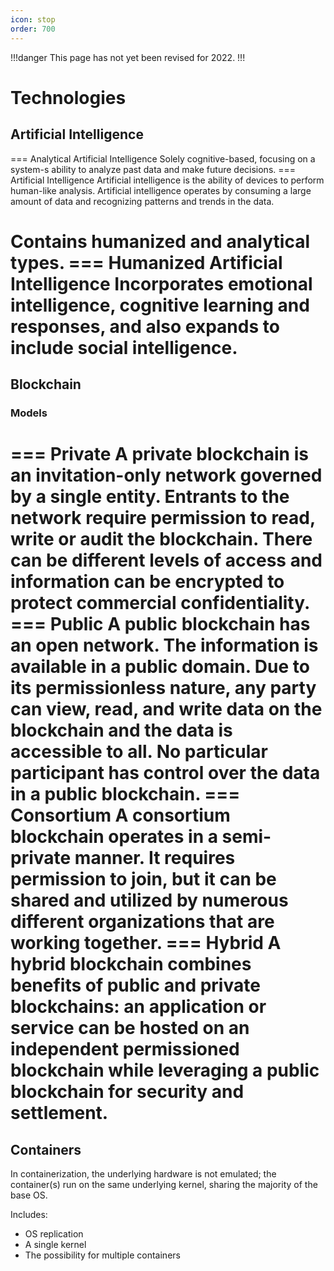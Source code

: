 ```yaml
---
icon: stop
order: 700
---
```


!!!danger
This page has not yet been revised for 2022.
!!!

# Technologies

## Artificial Intelligence

=== Analytical Artificial Intelligence
Solely cognitive-based, focusing on a system-s ability to analyze past data and make future decisions.
=== Artificial Intelligence
Artificial intelligence is the ability of devices to perform human-like analysis. Artificial intelligence operates by consuming a large amount of data and recognizing patterns and trends in the data.

Contains humanized and analytical types.
=== Humanized Artificial Intelligence
Incorporates emotional intelligence, cognitive learning and responses, and also expands to include social intelligence.
===

## Blockchain

### Models

=== Private
A private blockchain is an invitation-only network governed by a single entity. Entrants to the network require permission to read, write or audit the blockchain. There can be different levels of access and information can be encrypted to protect commercial confidentiality.
=== Public
A public blockchain has an open network. The information is available in a public domain. Due to its permissionless nature, any party can view, read, and write data on the blockchain and the data is accessible to all. No particular participant has control over the data in a public blockchain.
=== Consortium
A consortium blockchain operates in a semi-private manner. It requires permission to join, but it can be shared and utilized by numerous different organizations that are working together.
=== Hybrid
A hybrid blockchain combines benefits of public and private blockchains: an application or service can be hosted on an independent permissioned blockchain while leveraging a public blockchain for security and settlement.
===

## Containers

In containerization, the underlying hardware is not emulated; the container(s) run on the same underlying kernel, sharing the majority of the base OS.

Includes:

- OS replication
- A single kernel
- The possibility for multiple containers
